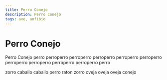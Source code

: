 ```yaml
---
title: Perro Conejo
description: Perro Conejo
tags: ave, anfibio
---
```


# Perro Conejo

Perro Conejo perro perroperro perroperro perroperro perroperro perroperro perroperro perroperro perroperro perroperro perro

zorro caballo caballo perro raton zorro oveja oveja oveja conejo